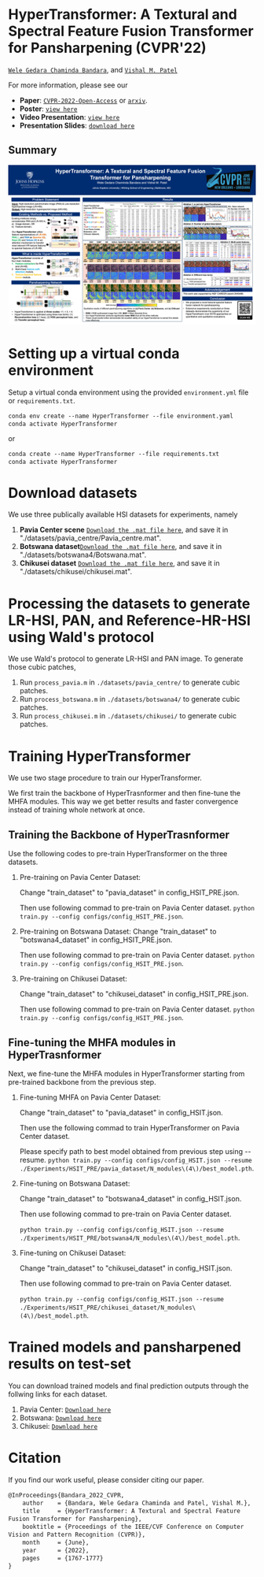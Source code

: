# HyperTransformer: A Textural and Spectral Feature Fusion Transformer for Pansharpening (CVPR'22)

[`Wele Gedara Chaminda Bandara`](https://www.wgcban.com/), and [`Vishal M. Patel`](https://engineering.jhu.edu/vpatel36/sciencex_teams/vishalpatel/)


For more information, please see our 
- **Paper**: [`CVPR-2022-Open-Access`](https://openaccess.thecvf.com/content/CVPR2022/html/Bandara_HyperTransformer_A_Textural_and_Spectral_Feature_Fusion_Transformer_for_Pansharpening_CVPR_2022_paper.html) or [`arxiv`](https://arxiv.org/abs/2203.02503).
- **Poster**: [`view here`](https://www.dropbox.com/s/6gw64uo2j327yp1/poster.pdf?dl=0)
- **Video Presentation**: [`view here`](https://youtu.be/x-jLi7ki0Sw)
- **Presentation Slides**: [`download here`](https://www.dropbox.com/s/odki2ikymkoh85r/Presentation.pptx?dl=0)

## Summary
<p align="center">
  <img src="/imgs/poster.jpg" />
</p>


# Setting up a virtual conda environment
Setup a virtual conda environment using the provided ``environment.yml`` file or ``requirements.txt``.
```
conda env create --name HyperTransformer --file environment.yaml
conda activate HyperTransformer
```
or
```
conda create --name HyperTransformer --file requirements.txt
conda activate HyperTransformer
```

# Download datasets

We use three publically available HSI datasets for experiments, namely

1) **Pavia Center scene** [`Download the .mat file here`](https://www.dropbox.com/s/znykgpipttircdr/Pavia_centre.mat?dl=0), and save it in "./datasets/pavia_centre/Pavia_centre.mat".
2) **Botswana dataset**[`Download the .mat file here`](https://www.dropbox.com/s/w5bie03gaeuu6t9/Botswana.mat?dl=0), and save it in "./datasets/botswana4/Botswana.mat".
3) **Chikusei dataset** [`Download the .mat file here`](https://naotoyokoya.com/Download.html), and save it in "./datasets/chikusei/chikusei.mat".

# Processing the datasets to generate LR-HSI, PAN, and Reference-HR-HSI using Wald's protocol
 We use Wald's protocol to generate LR-HSI and PAN image. To generate those cubic patches,
  1) Run `process_pavia.m` in `./datasets/pavia_centre/` to generate cubic patches. 
  2) Run `process_botswana.m` in `./datasets/botswana4/` to generate cubic patches.
  3) Run `process_chikusei.m` in `./datasets/chikusei/` to generate cubic patches.
 
# Training HyperTransformer 
We use two stage procedure to train our HyperTransformer. 

We first train the backbone of HyperTrasnformer and then fine-tune the MHFA modules. This way we get better results and faster convergence instead of training whole network at once.

## Training the Backbone of HyperTrasnformer
Use the following codes to pre-train HyperTransformer on the three datasets.
 1) Pre-training on Pavia Center Dataset: 
    
    Change "train_dataset" to "pavia_dataset" in config_HSIT_PRE.json. 
    
    Then use following commad to pre-train on Pavia Center dataset.
    `python train.py --config configs/config_HSIT_PRE.json`.
    
 4) Pre-training on Botswana Dataset:
     Change "train_dataset" to "botswana4_dataset" in config_HSIT_PRE.json. 
     
     Then use following commad to pre-train on Pavia Center dataset. 
     `python train.py --config configs/config_HSIT_PRE.json`.
     
 6) Pre-training on Chikusei Dataset: 
     
     Change "train_dataset" to "chikusei_dataset" in config_HSIT_PRE.json. 
     
     Then use following commad to pre-train on Pavia Center dataset. 
     `python train.py --config configs/config_HSIT_PRE.json`.
     

## Fine-tuning the MHFA modules in HyperTrasnformer
Next, we fine-tune the MHFA modules in HyperTransformer starting from pre-trained backbone from the previous step.
 1) Fine-tuning MHFA on Pavia Center Dataset: 

    Change "train_dataset" to "pavia_dataset" in config_HSIT.json. 
    
    Then use the following commad to train HyperTransformer on Pavia Center dataset. 
    
    Please specify path to best model obtained from previous step using --resume.
    `python train.py --config configs/config_HSIT.json --resume ./Experiments/HSIT_PRE/pavia_dataset/N_modules\(4\)/best_model.pth`.
   
 3) Fine-tuning on Botswana Dataset: 

    Change "train_dataset" to "botswana4_dataset" in config_HSIT.json. 
    
    Then use following commad to pre-train on Pavia Center dataset. 
    
    `python train.py --config configs/config_HSIT.json --resume ./Experiments/HSIT_PRE/botswana4/N_modules\(4\)/best_model.pth`.

 5) Fine-tuning on Chikusei Dataset: 

    Change "train_dataset" to "chikusei_dataset" in config_HSIT.json.
    
    Then use following commad to pre-train on Pavia Center dataset. 
    
    `python train.py --config configs/config_HSIT.json --resume ./Experiments/HSIT_PRE/chikusei_dataset/N_modules\(4\)/best_model.pth`.
    
# Trained models and pansharpened results on test-set
You can download trained models and final prediction outputs through the follwing links for each dataset.
  1) Pavia Center: [`Download here`](https://www.dropbox.com/sh/9zg0wrbq6fzx1wa/AACH3mnRlqkVFmo6BF4wcDdaa?dl=0)
  2) Botswana: [`Download here`](https://www.dropbox.com/sh/e7og46hkn3wuaxr/AACrFOpOSFF2u0hG1CzNYVRxa?dl=0)
  3) Chikusei: [`Download here`](https://www.dropbox.com/sh/l6gaf723cb6asq4/AABPBUleyZ7aFX8POh_d5jC9a?dl=0)

# Citation
If you find our work useful, please consider citing our paper.
```
@InProceedings{Bandara_2022_CVPR,
    author    = {Bandara, Wele Gedara Chaminda and Patel, Vishal M.},
    title     = {HyperTransformer: A Textural and Spectral Feature Fusion Transformer for Pansharpening},
    booktitle = {Proceedings of the IEEE/CVF Conference on Computer Vision and Pattern Recognition (CVPR)},
    month     = {June},
    year      = {2022},
    pages     = {1767-1777}
}
```



